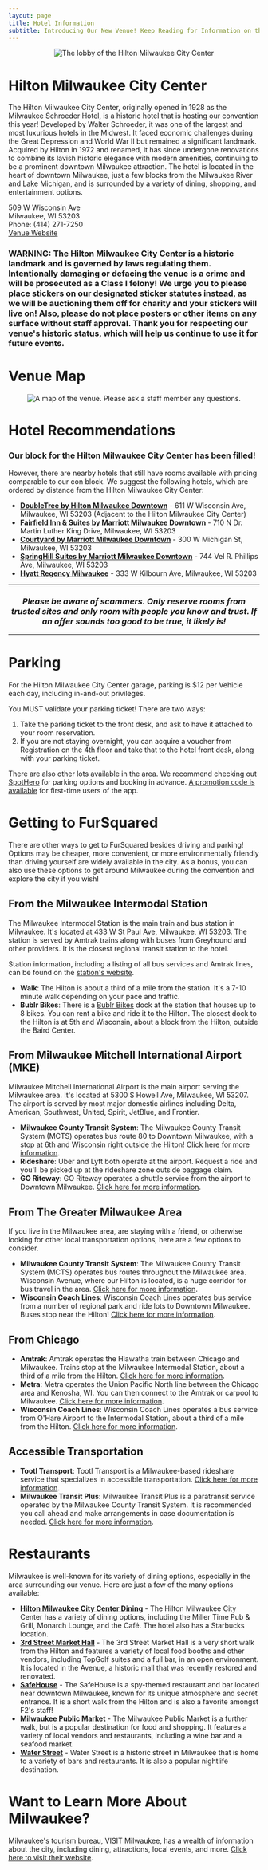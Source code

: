 ```yaml
---
layout: page
title: Hotel Information
subtitle: Introducing Our New Venue! Keep Reading for Information on the Hilton Milwaukee City Center, Hotels, Parking, Travel Options, and Food!
---
```

<div align="center">
  <img alt="The lobby of the Hilton Milwaukee City Center"  src="{{ 'assets/img/2024/hilton_inside.jpg' | relative_url }}" />
</div>

# Hilton Milwaukee City Center

The Hilton Milwaukee City Center, originally opened in 1928 as the Milwaukee Schroeder Hotel, is a historic hotel that is hosting our convention this year! Developed by Walter Schroeder, it was one of the largest and most luxurious hotels in the Midwest. It faced economic challenges during the Great Depression and World War II but remained a significant landmark. Acquired by Hilton in 1972 and renamed, it has since undergone renovations to combine its lavish historic elegance with modern amenities, continuing to be a prominent downtown Milwaukee attraction. The hotel is located in the heart of downtown Milwaukee, just a few blocks from the Milwaukee River and Lake Michigan, and is surrounded by a variety of dining, shopping, and entertainment options.

509 W Wisconsin Ave<br/>Milwaukee, WI 53203<br />
Phone: (414) 271-7250<br/>
<a href="https://www3.hilton.com/en/hotels/wisconsin/hilton-milwaukee-city-center-MKEMHHF/index.html">Venue Website</a>

### WARNING: The Hilton Milwaukee City Center is a historic landmark and is governed by laws regulating them. Intentionally damaging or defacing the venue is a crime and will be prosecuted as a Class I felony! We urge you to please place stickers on our designated sticker statutes instead, as we will be auctioning them off for charity and your stickers will live on! Also, please do not place posters or other items on any surface without staff approval. Thank you for respecting our venue's historic status, which will help us continue to use it for future events.

# Venue Map

<div align="center">
  <img alt="A map of the venue. Please ask a staff member any questions."  src="{{ 'assets/img/maps/map_venue.png' | relative_url }}" />
</div>

# Hotel Recommendations

### Our  block for the Hilton Milwaukee City Center has been filled!

However, there are nearby hotels that still have rooms available with pricing comparable to our con block. We suggest the following hotels, which are ordered by distance from the Hilton Milwaukee City Center:

* **[DoubleTree by Hilton Milwaukee Downtown](https://www.hilton.com/en/hotels/mkeccdt-doubletree-milwaukee-downtown/)** - 611 W Wisconsin Ave, Milwaukee, WI 53203 (Adjacent to the Hilton Milwaukee City Center)
* **[Fairfield Inn & Suites by Marriott Milwaukee Downtown](https://www.marriott.com/hotels/travel/mkefd-fairfield-inn-and-suites-milwaukee-downtown/)** - 710 N Dr. Martin Luther King Drive, Milwaukee, WI 53203
* **[Courtyard by Marriott Milwaukee Downtown](https://www.marriott.com/hotels/travel/mkecy-courtyard-milwaukee-downtown/)** - 300 W Michigan St, Milwaukee, WI 53203
* **[SpringHill Suites by Marriott Milwaukee Downtown](https://www.marriott.com/hotels/travel/mkesd-springhill-suites-milwaukee-downtown/)** - 744 Vel R. Phillips Ave, Milwaukee, WI 53203
* **[Hyatt Regency Milwaukee](https://www.hyatt.com/en-US/hotel/wisconsin/hyatt-regency-milwaukee/mkerm)** - 333 W Kilbourn Ave, Milwaukee, WI 53203

<hr>

<div align="center">
  <h3><em>Please be aware of scammers. Only reserve rooms from trusted sites and only room with people you know and trust. If an offer sounds too good to be true, it likely is!</em></h3>
</div>

<hr>

# Parking
For the Hilton Milwaukee City Center garage, parking is $12 per Vehicle each day, including in-and-out privileges.

You MUST validate your parking ticket! There are two ways:

1. Take the parking ticket to the front desk, and ask to have it attached to your room reservation.
2. If you are not staying overnight, you can acquire a voucher from Registration on the 4th floor and take that to the hotel front desk, along with your parking ticket.

There are also other lots available in the area. We recommend checking out [SpotHero](https://spothero.com) for parking options and booking in advance. [A promotion code is available](https://spothero.com/about/promo-code) for first-time users of the app.

# Getting to FurSquared

There are other ways to get to FurSquared besides driving and parking! Options may be cheaper, more convenient, or more environmentally friendly than driving yourself are widely available in the city. As a bonus, you can also use these options to get around Milwaukee during the convention and explore the city if you wish!

## From the Milwaukee Intermodal Station

The Milwaukee Intermodal Station is the main train and bus station in Milwaukee. It's located at 433 W St Paul Ave, Milwaukee, WI 53203. The station is served by Amtrak trains along with buses from Greyhound and other providers. It is the closest regional transit station to the hotel.

Station information, including a listing of all bus services and Amtrak lines, can be found on the [station's website](https://wisconsindot.gov/pages/travel/rail/mis.aspx).

* **Walk**: The Hilton is about a third of a mile from the station. It's a 7-10 minute walk depending on your pace and traffic.
* **Bublr Bikes**: There is a [Bublr Bikes](https://bublrbikes.org) dock at the station that houses up to 8 bikes. You can rent a bike and ride it to the Hilton. The closest dock to the Hilton is at 5th and Wisconsin, about a block from the Hilton, outside the Baird Center.

## From Milwaukee Mitchell International Airport (MKE)

Milwaukee Mitchell International Airport is the main airport serving the Milwaukee area. It's located at 5300 S Howell Ave, Milwaukee, WI 53207. The airport is served by most major domestic airlines including Delta, American, Southwest, United, Spirit, JetBlue, and Frontier.

* **Milwaukee County Transit System**: The Milwaukee County Transit System (MCTS) operates bus route 80 to Downtown Milwaukee, with a stop at 6th and Wisconsin right outside the Hilton! [Click here for more information](https://www.ridemcts.com/routes-schedules/80).
* **Rideshare**: Uber and Lyft both operate at the airport. Request a ride and you'll be picked up at the rideshare zone outside baggage claim.
* **GO Riteway**: GO Riteway operates a shuttle service from the airport to Downtown Milwaukee. [Click here for more information](https://goriteway.com/ride-services/airport-transportation/).

## From The Greater Milwaukee Area

If you live in the Milwaukee area, are staying with a friend, or otherwise looking for other local transportation options, here are a few options to consider.

* **Milwaukee County Transit System**: The Milwaukee County Transit System (MCTS) operates bus routes throughout the Milwaukee area. Wisconsin Avenue, where our Hilton is located, is a huge corridor for bus travel in the area. [Click here for more information](https://www.ridemcts.com/routes-schedules).
* **Wisconsin Coach Lines**: Wisconsin Coach Lines operates bus service from a number of regional park and ride lots to Downtown Milwaukee. Buses stop near the Hilton! [Click here for more information](https://www.coachusa.com/wisconsin-coach).

## From Chicago

* **Amtrak**: Amtrak operates the Hiawatha train between Chicago and Milwaukee. Trains stop at the Milwaukee Intermodal Station, about a third of a mile from the Hilton. [Click here for more information](https://www.amtrak.com/routes/hiawatha-train.html).
* **Metra**: Metra operates the Union Pacific North line between the Chicago area and Kenosha, WI. You can then connect to the Amtrak or carpool to Milwaukee. [Click here for more information](https://metrarail.com/maps-schedules/train-lines/UP-N).
* **Wisconsin Coach Lines**: Wisconsin Coach Lines operates a bus service from O'Hare Airport to the Intermodal Station, about a third of a mile from the Hilton. [Click here for more information](https://www.coachusa.com/wisconsin-coach).

## Accessible Transportation

* **Tootl Transport**: Tootl Transport is a Milwaukee-based rideshare service that specializes in accessible transportation. [Click here for more information](https://www.ridetootl.com/milwaukee/).
* **Milwaukee Transit Plus**: Milwaukee Transit Plus is a paratransit service operated by the Milwaukee County Transit System. It is recommended you call ahead and make arrangements in case documentation is needed. [Click here for more information](https://www.ridemcts.com/accessibility/transit-plus/paratransit-service-for-visitors).

# Restaurants

Milwaukee is well-known for its variety of dining options, especially in the area surrounding our venue. Here are just a few of the many options available:

* **[Hilton Milwaukee City Center Dining](https://www3.hilton.com/en/hotels/wisconsin/hilton-milwaukee-city-center-MKEMHHF/dining/index.html)** - The Hilton Milwaukee City Center has a variety of dining options, including the Miller Time Pub & Grill, Monarch Lounge, and the Café. The hotel also has a Starbucks location.
* **[3rd Street Market Hall](https://www.3rdstmarkethall.com)** - The 3rd Street Market Hall is a very short walk from the Hilton and features a variety of local food booths and other vendors, including TopGolf suites and a full bar, in an open environment. It is located in the Avenue, a historic mall that was recently restored and renovated.
* **[SafeHouse](https://www.safe-house.com/milwaukee)** - The SafeHouse is a spy-themed restaurant and bar located near downtown Milwaukee, known for its unique atmosphere and secret entrance. It is a short walk from the Hilton and is also a favorite amongst F2's staff!
* **[Milwaukee Public Market](https://milwaukeepublicmarket.org)** - The Milwaukee Public Market is a further walk, but is a popular destination for food and shopping. It features a variety of local vendors and restaurants, including a wine bar and a seafood market.
* **[Water Street](https://www.milwaukeedowntown.com/experience/dining/)** - Water Street is a historic street in Milwaukee that is home to a variety of bars and restaurants. It is also a popular nightlife destination.

# Want to Learn More About Milwaukee?

Milwaukee's tourism bureau, VISIT Milwaukee, has a wealth of information about the city, including dining, attractions, local events, and more. [Click here to visit their website](https://www.visitmilwaukee.org).
